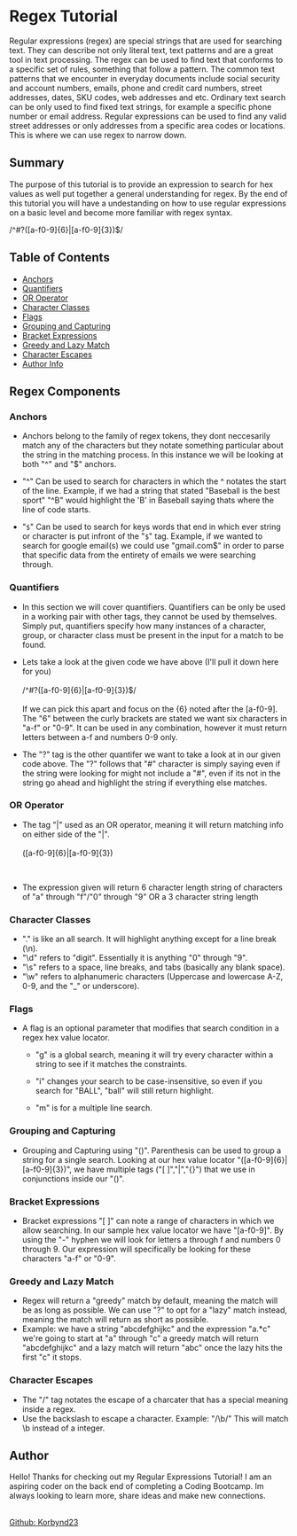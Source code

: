 # Regex Tutorial

Regular expressions (regex) are special strings that are used for searching text. They can describe not only literal text, text patterns and are a great tool in text processing. The regex can be used to find text that conforms to a specific set of rules, something that follow a pattern. The common text patterns that we encounter in everyday documents include social security and account numbers, emails, phone and credit card numbers, street addresses, dates, SKU codes, web addresses and etc. Ordinary text search can be only used to find fixed text strings, for example a specific phone number or email address. Regular expressions can be used to find any valid street addresses or only addresses from a specific area codes or locations. This is where we can use regex to narrow down.

## Summary

The purpose of this tutorial is to provide an expression to search for hex values as well put together a general understanding for regex. By the end of this tutorial you will have a undestanding on how to use regular expressions on a basic level and become more familiar with regex syntax.

 /^#?([a-f0-9]{6}|[a-f0-9]{3})$/

## Table of Contents

- [Anchors](#anchors)
- [Quantifiers](#quantifiers)
- [OR Operator](#or-operator)
- [Character Classes](#character-classes)
- [Flags](#flags)
- [Grouping and Capturing](#grouping-and-capturing)
- [Bracket Expressions](#bracket-expressions)
- [Greedy and Lazy Match](#greedy-and-lazy-match)
- [Character Escapes](#character-escapes)
- [Author Info](#author)


## Regex Components

### Anchors

* Anchors belong to the family of regex tokens, they dont neccesarily match any of the characters but they notate something particular about the string in the matching process. In this instance we will be looking at both "^" and "$" anchors. 

* "^" Can be used to search for characters in which the ^ notates the start of the line. Example, if we had a string that stated "Baseball is the best sport" "^B" would highlight the 'B' in Baseball saying thats where the line of code starts.

* "`$`" Can be used to search for keys words that end in which ever string or character is put infront of the "`$`" tag. Example, if we wanted to search for google email(s) we could use "gmail.com$" in order to parse that specific data from the entirety of emails we were searching through. 

### Quantifiers

* In this section we will cover quantifiers. Quantifiers can be only be used in a working pair with other tags, they cannot be used by themselves. Simply put, quantifiers specify how many instances of a character, group, or character class must be present in the input for a match to be found.

* Lets take a look at the given code we have above (I'll pull it down here for you) <br>
<br>    /^#?([a-f0-9]{6}|[a-f0-9]{3})$/  
<br>    If we can pick this apart and focus on the {6} noted after the [a-f0-9]. The "6" between the curly brackets are stated we want six characters in "a-f" or "0-9". It can be used in any combination, however it must return letters between a-f and numbers 0-9 only.

* The "?" tag is the other quantifer we want to take a look at in our given code above. The "?" follows that "#" character is simply saying even if the string were looking for might not include a "#", even if its not in the string go ahead and highlight the string if everything else matches.


### OR Operator

* The tag "|" used as an OR operator, meaning it will return matching info on either side of the "|". <br>
<br>    ([a-f0-9]{6}|[a-f0-9]{3}) 
<br>

* The expression given will return 6 character length string of characters of "a" through "f"/"0" through "9" OR a 3 character string length 

### Character Classes

* "." is like an all search. It will highlight anything except for a line break (\n).
* "\d" refers to "digit". Essentially it is anything "0" through "9".
* "\s" refers to a space, line breaks, and tabs (basically any blank space).
* "\w" refers to alphanumeric characters (Uppercase and lowercase A-Z, 0-9, and the "_" or underscore).

### Flags

* A flag is an optional parameter that modifies that search condition in a regex hex value locator.<br> 
    * "g" is a global search, meaning it will try every character within a string to see if it matches the constraints.

    * "i" changes your search to be case-insensitive, so even if you search for "BALL", "ball" will still return highlight.

    * "m" is for a multiple line search.

### Grouping and Capturing

* Grouping and Capturing using "()". Parenthesis can be used to group a string for a single search. Looking at our hex value locator "([a-f0-9]{6}|[a-f0-9]{3})", we have multiple tags ("[ ]","|","{}") that we use in conjunctions inside our "()".

### Bracket Expressions

* Bracket expressions "[ ]" can note a range of characters in which we allow searching. In our sample hex value locator we have "[a-f0-9]". By using the "-" hyphen we will look for letters a through f and numbers 0 through 9. Our expression  will specifically be looking for these characters "a-f" or "0-9". 

### Greedy and Lazy Match

* Regex will return a "greedy" match by default, meaning the match will be as long as possible. We can use "?" to opt for a "lazy" match instead, meaning the match will return as short as possible. 
* Example: we have a string "abcdefghijkc" and the expression "a.*c" we're going to start at "a" through "c" a greedy match will return "abcdefghijkc" and a lazy match will return "abc" once the lazy hits the first "c" it stops.

### Character Escapes

* The "/" tag notates the escape of a charcater that has a special meaning inside a regex.
* Use the backslash to escape a character. Example: "/\\b/" This will match \b instead of a integer.

## Author

Hello! Thanks for checking out my Regular Expressions Tutorial! I am an aspiring coder on the back end of completing a Coding Bootcamp. Im always looking to learn more, share ideas and make new connections. <br>

<br>[Github: Korbynd23](https://github.com/korbynd23)


